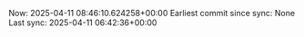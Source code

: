 Now: 2025-04-11 08:46:10.624258+00:00 Earliest commit since sync: None Last sync: 2025-04-11 06:42:36+00:00
